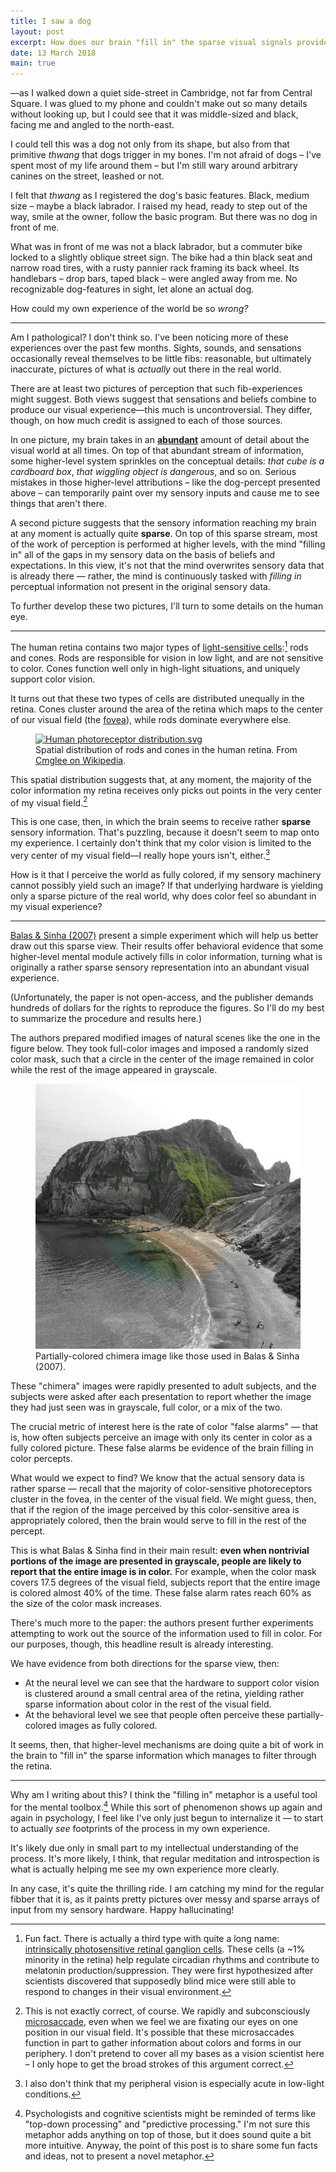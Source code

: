 ```yaml
---
title: I saw a dog
layout: post
excerpt: How does our brain "fill in" the sparse visual signals provided by the eyes? A meditation on top-down vs. bottom-up perception.
date: 13 March 2018
main: true
---
```


—as I walked down a quiet side-street in Cambridge, not far from Central
Square. I was glued to my phone and couldn't make out so many details without
looking up, but I could see that it was middle-sized and black, facing me and angled to the north-east.

I could tell this was a dog not only from its shape, but also from that
primitive *thwang* that dogs trigger in my bones. I'm not afraid of dogs – I've spent most of my life around them – but I'm still wary around arbitrary canines on the street, leashed or not.

I felt that *thwang* as I registered the dog's basic features. Black, medium size – maybe a black labrador. I raised my head, ready to step out of the way, smile at the owner, follow the basic program. But there was no dog in front of me.

What was in front of me was not a black labrador, but a commuter bike locked to
a slightly oblique street sign. The bike had a thin black seat and narrow road
tires, with a rusty pannier rack framing its back wheel. Its handlebars – drop
bars, taped black – were angled away from me. No recognizable dog-features in sight, let alone an actual dog.

How could my own experience of the world be so *wrong?*

---

Am I pathological? I don't think so. I've been noticing more of these
experiences over the past few months. Sights, sounds, and sensations occasionally reveal themselves to be little fibs: reasonable, but ultimately inaccurate, pictures of what is *actually* out there in the real world.

There are at least two pictures of perception that such fib-experiences might suggest. Both views suggest that sensations and beliefs combine to produce our visual experience—this much is uncontroversial. They differ, though, on how much credit is assigned to each of those sources.

In one picture, my brain takes in an [**abundant**][1] amount of detail about the visual world at all times. On top of that abundant stream of information, some higher-level system sprinkles on the conceptual details: *that cube is a cardboard box*, *that wiggling object is dangerous*, and so on. Serious mistakes in those higher-level attributions – like the dog-percept presented above – can temporarily paint over my sensory inputs and cause me to see things that aren't there.

A second picture suggests that the sensory information reaching my brain at any moment is actually quite **sparse**. On top of this sparse stream, most of the work of perception is performed at higher levels, with the mind "filling in" all of the gaps in my sensory data on the basis of beliefs and expectations. In this view, it's not that the mind overwrites sensory data that is already there — rather, the mind is continuously tasked with *filling in* perceptual information not present in the original sensory data.

To further develop these two pictures, I'll turn to some details on the human eye.

---

The human retina contains two major types of [light-sensitive cells](https://en.wikipedia.org/wiki/Photoreceptor_cell):[^1] rods and cones. Rods are responsible for vision in low light, and are not sensitive to color. Cones function well only in high-light situations, and uniquely support color vision.

It turns out that these two types of cells are distributed unequally in the retina. Cones cluster around the area of the retina which maps to the center of our visual field (the [fovea](https://en.wikipedia.org/wiki/Fovea)), while rods dominate everywhere else.

<figure><a href="https://commons.wikimedia.org/wiki/File:Human_photoreceptor_distribution.svg#/media/File:Human_photoreceptor_distribution.svg"><img src="https://upload.wikimedia.org/wikipedia/commons/3/3c/Human_photoreceptor_distribution.svg" width="480" height="480" alt="Human photoreceptor distribution.svg"></a><figcaption>Spatial distribution of rods and cones in the human retina. From <a href="//commons.wikimedia.org/wiki/User:Cmglee" title="User:Cmglee">Cmglee on Wikipedia</a>.</figcaption>
</figure>

This spatial distribution suggests that, at any moment, the majority of the color information my retina receives only picks out points in the very center of my visual field.[^2]

This is one case, then, in which the brain seems to receive rather **sparse** sensory information. That's puzzling, because it doesn't seem to map onto my experience.  I certainly don't think that my color vision is limited to the very center of my visual field—I really hope yours isn't, either.[^3]

How is it that I perceive the world as fully colored, if my sensory machinery cannot possibly yield such an image? If that underlying hardware is yielding only a sparse picture of the real world, why does color feel so abundant in my visual experience?

---

[Balas & Sinha (2007)][2] present a simple experiment which will help us better draw out this sparse view. Their results offer behavioral evidence that some higher-level mental module actively fills in color information, turning what is originally a rather sparse sensory representation into an abundant visual experience.

(Unfortunately, the paper is not open-access, and the publisher demands hundreds of dollars for the rights to reproduce the figures. So I'll do my best to summarize the procedure and results here.)

The authors prepared modified images of natural scenes like the one in the figure below. They took full-color images and imposed a randomly sized color mask, such that a circle in the center of the image remained in color while the rest of the image appeared in grayscale.

<figure><a href="/uploads/2018/chimera.jpg"><img src="/uploads/2018/chimera.jpg" alt="Partially-colored chimera like those used in Balas &amp; Sinha (2007)."></a><figcaption>Partially-colored chimera image like those used in Balas & Sinha (2007).</figcaption>
</figure>

These "chimera" images were rapidly presented to adult subjects, and the subjects  were asked after each presentation to report whether the image they had just seen was in grayscale, full color, or a mix of the two.

The crucial metric of interest here is the rate of color "false alarms" — that is, how often subjects perceive an image with only its center in color as a fully colored picture. These false alarms be evidence of the brain filling in color percepts.

What would we expect to find? We know that the actual sensory data is rather sparse — recall that the majority of color-sensitive photoreceptors cluster in the fovea, in the center of the visual field. We might guess, then, that if the region of the image perceived by this color-sensitive area is appropriately colored, then the brain would serve to fill in the rest of the percept.

<!--<figure><a href="/uploads/2018/balas_sinha_2007-results.simple.png"><img src="/uploads/2018/balas_sinha_2007-results.simple.png" alt="False alarm rates from Balas &amp; Sinha (2007)."></a><figcaption>False alarm rates from Balas & Sinha (2007): false alarms increase as the color mask covers more of the center of the subjects' visual fields. Reproduced from Figure 2.</figcaption>
</figure>-->

This is what Balas & Sinha find in their main result: **even when nontrivial portions of the image are presented in grayscale, people are likely to report that the entire image is in color.** For example, when the color mask covers 17.5 degrees of the visual field, subjects report that the entire image is colored almost 40% of the time. These false alarm rates reach 60% as the size of the color mask increases.

There's much more to the paper: the authors present further experiments attempting to work out the source of the information used to fill in color. For our purposes, though, this headline result is already interesting.

We have evidence from both directions for the sparse view, then:

- At the neural level we can see that the hardware to support color vision is clustered around a small central area of the retina, yielding rather sparse information about color in the rest of the visual field.
- At the behavioral level we see that people often perceive these partially-colored images as fully colored.

It seems, then, that higher-level mechanisms are doing quite a bit of work in the brain to "fill in" the sparse information which manages to filter through the retina.

---

Why am I writing about this? I think the "filling in" metaphor is a useful tool for the mental toolbox.[^4] While this sort of phenomenon shows up again and again in psychology, I feel like I've only just begun to internalize it — to start to actually *see* footprints of the process in my own experience.

It's likely due only in small part to my intellectual understanding of the process. It's more likely, I think, that regular meditation and introspection is what is actually helping me see my own experience more clearly.

In any case, it's quite the thrilling ride. I am catching my mind for the regular fibber that it is, as it paints pretty pictures over messy and sparse arrays of input from my sensory hardware. Happy hallucinating!

[^1]: Fun fact. There is actually a third type with quite a long name: [intrinsically photosensitive retinal ganglion cells](https://en.wikipedia.org/wiki/Intrinsically_photosensitive_retinal_ganglion_cells). These cells (a ~1% minority in the retina) help regulate circadian rhythms and contribute to melatonin production/suppression. They were first hypothesized after scientists discovered that supposedly blind mice were still able to respond to changes in their visual environment.
[^2]: This is not exactly correct, of course. We rapidly and subconsciously [microsaccade][2], even when we feel we are fixating our eyes on one position in our visual field. It's possible that these microsaccades function in part to gather information about colors and forms in our periphery. I don't pretend to cover all my bases as a vision scientist here – I only hope to get the broad strokes of this argument correct.
[^3]: I also don't think that my peripheral vision is especially acute in low-light conditions.
[^4]: Psychologists and cognitive scientists might be reminded of terms like "top-down processing" and "predictive processing." I'm not sure this metaphor adds anything on top of those, but it does sound quite a bit more intuitive. Anyway, the point of this post is to share some fun facts and ideas, not to present a novel metaphor.

[1]: http://schwitzsplinters.blogspot.com/2018/02/is-consciousness-sparse-or-abundant.html
[2]: https://www.tandfonline.com/doi/abs/10.1080/13506280701295453
